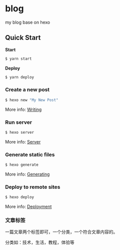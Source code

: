 # blog
my blog base on hexo

## Quick Start

**Start**

``` bash
$ yarn start
```

**Deploy**

``` bash
$ yarn deploy
```

### Create a new post

``` bash
$ hexo new "My New Post"
```

More info: [Writing](http://hexo.io/docs/writing.html)

### Run server

``` bash
$ hexo server
```

More info: [Server](http://hexo.io/docs/server.html)

### Generate static files

``` bash
$ hexo generate
```

More info: [Generating](http://hexo.io/docs/generating.html)

### Deploy to remote sites

``` bash
$ hexo deploy
```

More info: [Deployment](http://hexo.io/docs/deployment.html)


### 文章标签

一篇文章两个标签即可，一个分类，一个符合文章内容的。

分类如：技术，生活，教程，体验等